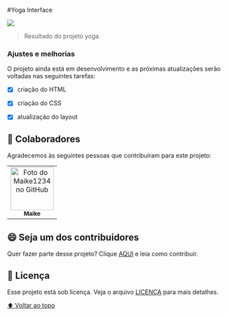 

#Yoga Interface



<img src="https://user-images.githubusercontent.com/92497291/145697830-44bf1c0e-2b46-4e5f-8780-cd8be0f73427.jpeg"> 

> Resultado do projeto yoga.
### Ajustes e melhorias

O projeto ainda está em desenvolvimento e as próximas atualizações serão voltadas nas seguintes tarefas:

- [x] criação do HTML   
- [x] criação do CSS
- [x] atualização do layout



## 🤝 Colaboradores

Agradecemos às seguintes pessoas que contribuíram para este projeto:

<table>
  <tr>
    <td align="center">
      <a href="#">
        <img src="https://avatars.githubusercontent.com/u/92497291?s=96&v=4" width="100px;" alt="Foto do Maike1234 no GitHub"/><br>
        <sub>
          <b>Maike</b>
        </sub>
      </a>
    </td>
    </tr>
    </table>
          


## 😄 Seja um dos contribuidores<br>

Quer fazer parte desse projeto? Clique [AQUI](CONTRIBUTING.md) e leia como contribuir.

## 📝 Licença

Esse projeto está sob licença. Veja o arquivo [LICENÇA](LICENSE.md) para mais detalhes.

[⬆ Voltar ao topo](#nome-do-projeto)<br>
